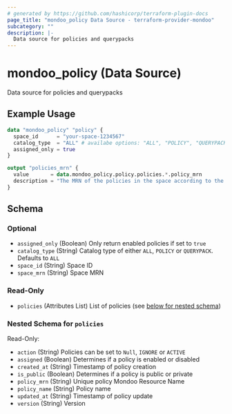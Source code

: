 ```yaml
---
# generated by https://github.com/hashicorp/terraform-plugin-docs
page_title: "mondoo_policy Data Source - terraform-provider-mondoo"
subcategory: ""
description: |-
  Data source for policies and querypacks
---
```


# mondoo_policy (Data Source)

Data source for policies and querypacks

## Example Usage

```terraform
data "mondoo_policy" "policy" {
  space_id      = "your-space-1234567"
  catalog_type  = "ALL" # availabe options: "ALL", "POLICY", "QUERYPACK"
  assigned_only = true
}

output "policies_mrn" {
  value       = data.mondoo_policy.policy.policies.*.policy_mrn
  description = "The MRN of the policies in the space according to the filter criteria."
}
```

<!-- schema generated by tfplugindocs -->
## Schema

### Optional

- `assigned_only` (Boolean) Only return enabled policies if set to `true`
- `catalog_type` (String) Catalog type of either `ALL`, `POLICY` or `QUERYPACK`. Defaults to `ALL`
- `space_id` (String) Space ID
- `space_mrn` (String) Space MRN

### Read-Only

- `policies` (Attributes List) List of policies (see [below for nested schema](#nestedatt--policies))

<a id="nestedatt--policies"></a>
### Nested Schema for `policies`

Read-Only:

- `action` (String) Policies can be set to `Null`, `IGNORE` or `ACTIVE`
- `assigned` (Boolean) Determines if a policy is enabled or disabled
- `created_at` (String) Timestamp of policy creation
- `is_public` (Boolean) Determines if a policy is public or private
- `policy_mrn` (String) Unique policy Mondoo Resource Name
- `policy_name` (String) Policy name
- `updated_at` (String) Timestamp of policy update
- `version` (String) Version
